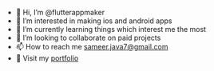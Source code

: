 - 👋 Hi, I’m @flutterappmaker
- 👀 I’m interested in making ios and android apps
- 🌱 I’m currently learning things which interest me the most
- 💞️ I’m looking to collaborate on paid projects
- 📫 How to reach me sameer.java7@gmail.com
- 🔗 Visit my [portfolio](sameerbsau.github.io)

<!---
flutterappmaker/flutterappmaker is a ✨ special ✨ repository because its `README.md` (this file) appears on your GitHub profile.
You can click the Preview link to take a look at your changes.
--->
